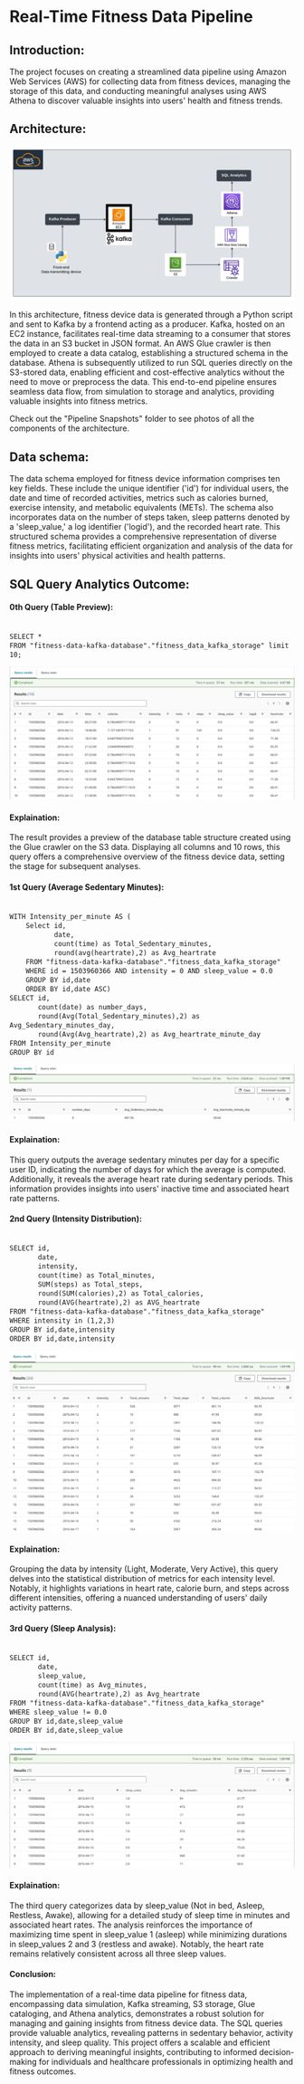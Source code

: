 # Real-Time Fitness Data Pipeline

## Introduction:

The project focuses on creating a streamlined data pipeline using Amazon Web Services (AWS) for collecting data from fitness devices, managing the storage of this data, and conducting meaningful analyses using AWS Athena to discover valuable insights into users' health and fitness trends.

## Architecture:
<img src="Architecture\Fitness Real-time Data Pipeline.jpeg">

In this architecture, fitness device data is generated through a Python script and sent to Kafka by a frontend acting as a producer. Kafka, hosted on an EC2 instance, facilitates real-time data streaming to a consumer that stores the data in an S3 bucket in JSON format. An AWS Glue crawler is then employed to create a data catalog, establishing a structured schema in the database. Athena is subsequently utilized to run SQL queries directly on the S3-stored data, enabling efficient and cost-effective analytics without the need to move or preprocess the data. This end-to-end pipeline ensures seamless data flow, from simulation to storage and analytics, providing valuable insights into fitness metrics.

Check out the "Pipeline Snapshots" folder to see photos of all the components of the architecture.

## Data schema:
The data schema employed for fitness device information comprises ten key fields. These include the unique identifier ('id') for individual users, the date and time of recorded activities, metrics such as calories burned, exercise intensity, and metabolic equivalents (METs). The schema also incorporates data on the number of steps taken, sleep patterns denoted by a 'sleep_value,' a log identifier ('logid'), and the recorded heart rate. This structured schema provides a comprehensive representation of diverse fitness metrics, facilitating efficient organization and analysis of the data for insights into users' physical activities and health patterns.

## SQL Query Analytics Outcome:

#### 0th Query (Table Preview):

```

SELECT * 
FROM "fitness-data-kafka-database"."fitness_data_kafka_storage" limit 10;

```

<img src="Sql Analytics\Query_0\Output.jpg">

#### Explaination:

The result provides a preview of the database table structure created using the Glue crawler on the S3 data. Displaying all columns and 10 rows, this query offers a comprehensive overview of the fitness device data, setting the stage for subsequent analyses.

#### 1st Query (Average Sedentary Minutes):

```

WITH Intensity_per_minute AS (
    Select id,
           date,
           count(time) as Total_Sedentary_minutes,
           round(avg(heartrate),2) as Avg_heartrate
    FROM "fitness-data-kafka-database"."fitness_data_kafka_storage"
    WHERE id = 1503960366 AND intensity = 0 AND sleep_value = 0.0
    GROUP BY id,date
    ORDER BY id,date ASC)
SELECT id,
       count(date) as number_days,
       round(Avg(Total_Sedentary_minutes),2) as Avg_Sedentary_minutes_day,
       round(Avg(Avg_heartrate),2) as Avg_heartrate_minute_day
FROM Intensity_per_minute
GROUP BY id

```

<img src="Sql Analytics\Query_1\Output_cropped.jpg">

#### Explaination:

This query outputs the average sedentary minutes per day for a specific user ID, indicating the number of days for which the average is computed. Additionally, it reveals the average heart rate during sedentary periods. This information provides insights into users' inactive time and associated heart rate patterns.

#### 2nd Query (Intensity Distribution):

```

SELECT id,
       date,
       intensity,
       count(time) as Total_minutes,
       SUM(steps) as Total_steps,
       round(SUM(calories),2) as Total_calories,
       round(AVG(heartrate),2) as AVG_heartrate
FROM "fitness-data-kafka-database"."fitness_data_kafka_storage"
WHERE intensity in (1,2,3)
GROUP BY id,date,intensity
ORDER BY id,date,intensity

```

<img src="Sql Analytics\Query_2\Output.jpg">

#### Explaination:

Grouping the data by intensity (Light, Moderate, Very Active), this query delves into the statistical distribution of metrics for each intensity level. Notably, it highlights variations in heart rate, calorie burn, and steps across different intensities, offering a nuanced understanding of users' daily activity patterns.

#### 3rd Query (Sleep Analysis):

```

SELECT id,
       date,
       sleep_value,
       count(time) as Avg_minutes,
       round(AVG(heartrate),2) as Avg_heartrate
FROM "fitness-data-kafka-database"."fitness_data_kafka_storage"
WHERE sleep_value != 0.0
GROUP BY id,date,sleep_value
ORDER BY id,date,sleep_value

```

<img src="Sql Analytics\Query_3\Output.jpg">

#### Explaination:

The third query categorizes data by sleep_value (Not in bed, Asleep, Restless, Awake), allowing for a detailed study of sleep time in minutes and associated heart rates. The analysis reinforces the importance of maximizing time spent in sleep_value 1 (asleep) while minimizing durations in sleep_values 2 and 3 (restless and awake). Notably, the heart rate remains relatively consistent across all three sleep values.

#### Conclusion:

The implementation of a real-time data pipeline for fitness data, encompassing data simulation, Kafka streaming, S3 storage, Glue cataloging, and Athena analytics, demonstrates a robust solution for managing and gaining insights from fitness device data. The SQL queries provide valuable analytics, revealing patterns in sedentary behavior, activity intensity, and sleep quality. This project offers a scalable and efficient approach to deriving meaningful insights, contributing to informed decision-making for individuals and healthcare professionals in optimizing health and fitness outcomes.